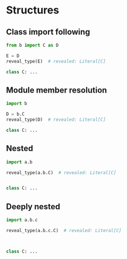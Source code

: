 # Structures

## Class import following

```py
from b import C as D

E = D
reveal_type(E)  # revealed: Literal[C]
```

```py path=b.py
class C: ...
```

## Module member resolution

```py
import b

D = b.C
reveal_type(D)  # revealed: Literal[C]
```

```py path=b.py
class C: ...
```

## Nested

```py
import a.b

reveal_type(a.b.C)  # revealed: Literal[C]
```

```py path=a/__init__.py
```

```py path=a/b.py
class C: ...
```

## Deeply nested

```py
import a.b.c

reveal_type(a.b.c.C)  # revealed: Literal[C]
```

```py path=a/__init__.py
```

```py path=a/b/__init__.py
```

```py path=a/b/c.py
class C: ...
```
